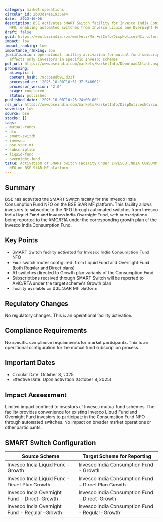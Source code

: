 ```yaml
---
category: market-operations
circular_id: 2b03d141a1935694
date: '2025-10-08'
description: BSE activates SMART Switch facility for Invesco India Consumption Fund
  NFO, enabling automated switches from Invesco Liquid and Overnight Funds.
draft: false
guid: https://www.bseindia.com/markets/MarketInfo/DispNoticesNCirculars.aspx?Noticeid={231F4A81-9CDC-479B-AF0D-08DF285627D0}&noticeno=20251008-14&dt=10/08/2025&icount=14&totcount=67&flag=0
impact: low
impact_ranking: low
importance_ranking: low
justification: Operational facility activation for mutual fund subscription process;
  affects only investors in specific Invesco schemes
pdf_url: https://www.bseindia.com/markets/MarketInfo/DownloadAttach.aspx?id=20251008-14&attachedId=29389ec4-0960-4819-a285-22708cc64f74
processing:
  attempts: 1
  content_hash: 79ccbe8db917d33f
  processed_at: '2025-10-08T18:51:37.546602'
  processor_version: '2.0'
  stage: completed
  status: published
published_date: '2025-10-08T10:25:24+00:00'
rss_url: https://www.bseindia.com/markets/MarketInfo/DispNoticesNCirculars.aspx?Noticeid={231F4A81-9CDC-479B-AF0D-08DF285627D0}&noticeno=20251008-14&dt=10/08/2025&icount=14&totcount=67&flag=0
severity: low
source: bse
stocks: []
tags:
- mutual-funds
- nfo
- smart-switch
- invesco
- bse-star-mf
- subscription
- liquid-fund
- overnight-fund
title: Activation of SMART Switch Facility under INVESCO INDIA CONSUMPTION FUND -
  NFO on BSE StAR MF platform
---
```


## Summary

BSE has activated the SMART Switch facility for the Invesco India Consumption Fund NFO on the BSE StAR MF platform. This facility allows investors to subscribe to the NFO through automated switches from Invesco India Liquid Fund and Invesco India Overnight Fund, with subscriptions being reported to the AMC/RTA under the corresponding growth plan of the Invesco India Consumption Fund.

## Key Points

- SMART Switch facility activated for Invesco India Consumption Fund NFO
- Four switch routes configured: from Liquid Fund and Overnight Fund (both Regular and Direct plans)
- All switches directed to Growth plan variants of the Consumption Fund
- Subscriptions received through SMART Switch will be reported to AMC/RTA under the target scheme's Growth plan
- Facility available on BSE StAR MF platform

## Regulatory Changes

No regulatory changes. This is an operational facility activation.

## Compliance Requirements

No specific compliance requirements for market participants. This is an operational configuration for the mutual fund subscription process.

## Important Dates

- Circular Date: October 8, 2025
- Effective Date: Upon activation (October 8, 2025)

## Impact Assessment

Limited impact confined to investors of Invesco mutual fund schemes. The facility provides convenience for existing Invesco Liquid Fund and Overnight Fund investors to participate in the Consumption Fund NFO through automated switches. No impact on broader market operations or other participants.

## SMART Switch Configuration

| Source Scheme | Target Scheme for Reporting |
|--------------|-----------------------------|
| Invesco India Liquid Fund - Growth | Invesco India Consumption Fund - Growth |
| Invesco India Liquid Fund - Direct Plan Growth | Invesco India Consumption Fund - Direct Plan Growth |
| Invesco India Overnight Fund - Direct-Growth | Invesco India Consumption Fund - Direct-Growth |
| Invesco India Overnight Fund - Regular-Growth | Invesco India Consumption Fund - Regular-Growth |
